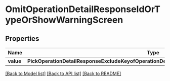 # OmitOperationDetailResponseIdOrTypeOrShowWarningScreen


## Properties
Name | Type | Description | Notes
------------ | ------------- | ------------- | -------------
**value** | **PickOperationDetailResponseExcludeKeyofOperationDetailResponseIdOrTypeOrShowWarningScreen** |  | 

[[Back to Model list]](../README.md#documentation-for-models) [[Back to API list]](../README.md#documentation-for-api-endpoints) [[Back to README]](../README.md)



